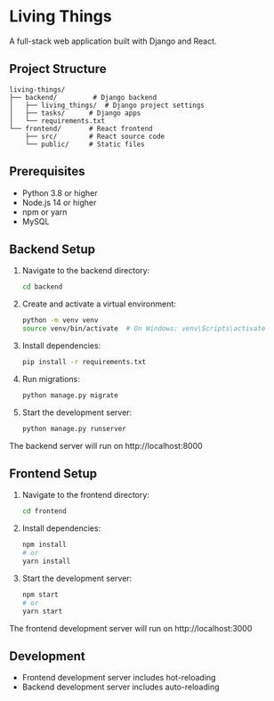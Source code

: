 # Living Things

A full-stack web application built with Django and React.

## Project Structure

```
living-things/
├── backend/         # Django backend
│   ├── living_things/  # Django project settings
│   ├── tasks/      # Django apps
│   └── requirements.txt
└── frontend/       # React frontend
    ├── src/        # React source code
    └── public/     # Static files
```

## Prerequisites

- Python 3.8 or higher
- Node.js 14 or higher
- npm or yarn
- MySQL

## Backend Setup

1. Navigate to the backend directory:
   ```bash
   cd backend
   ```

2. Create and activate a virtual environment:
   ```bash
   python -m venv venv
   source venv/bin/activate  # On Windows: venv\Scripts\activate
   ```

3. Install dependencies:
   ```bash
   pip install -r requirements.txt
   ```

4. Run migrations:
   ```bash
   python manage.py migrate
   ```

5. Start the development server:
   ```bash
   python manage.py runserver
   ```

The backend server will run on http://localhost:8000

## Frontend Setup

1. Navigate to the frontend directory:
   ```bash
   cd frontend
   ```

2. Install dependencies:
   ```bash
   npm install
   # or
   yarn install
   ```

3. Start the development server:
   ```bash
   npm start
   # or
   yarn start
   ```

The frontend development server will run on http://localhost:3000

## Development

- Frontend development server includes hot-reloading
- Backend development server includes auto-reloading